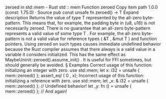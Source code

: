 zeroed in std::mem - Rust
std
::
mem
Function
zeroed
Copy item path
1.0.0 (const: 1.75.0)
·
Source
pub const unsafe fn zeroed<T>() -> T
Expand description
Returns the value of type
T
represented by the all-zero byte-pattern.
This means that, for example, the padding byte in
(u8, u16)
is not
necessarily zeroed.
There is no guarantee that an all-zero byte-pattern represents a valid value
of some type
T
. For example, the all-zero byte-pattern is not a valid value
for reference types (
&T
,
&mut T
) and function pointers. Using
zeroed
on such types causes immediate
undefined behavior
because
the Rust
compiler assumes
that there always is a valid value in a variable it
considers initialized.
This has the same effect as
MaybeUninit::zeroed().assume_init()
.
It is useful for FFI sometimes, but should generally be avoided.
§
Examples
Correct usage of this function: initializing an integer with zero.
use
std::mem;
let
x: i32 =
unsafe
{ mem::zeroed() };
assert_eq!
(
0
, x);
Incorrect
usage of this function: initializing a reference with zero.
use
std::mem;
let
_x:
&
i32 =
unsafe
{ mem::zeroed() };
// Undefined behavior!
let
_y:
fn
() =
unsafe
{ mem::zeroed() };
// And again!